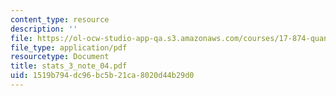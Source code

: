 ```yaml
---
content_type: resource
description: ''
file: https://ol-ocw-studio-app-qa.s3.amazonaws.com/courses/17-874-quantitative-research-methods-multivariate-spring-2004/1519b794dc96bc5b21ca8020d44b29d0_stats_3_note_04.pdf
file_type: application/pdf
resourcetype: Document
title: stats_3_note_04.pdf
uid: 1519b794-dc96-bc5b-21ca-8020d44b29d0
---
```

